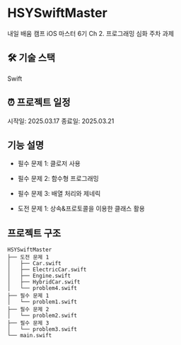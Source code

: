 # HSYSwiftMaster

내일 배움 캠프 iOS 마스터 6기
Ch 2. 프로그래밍 심화 주차 과제

## 🛠️ 기술 스택
Swift
## ⏰ 프로젝트 일정
시작일: 2025.03.17
종료일: 2025.03.21

## 기능 설명

- 필수 문제 1: 클로저 사용

- 필수 문제 2: 함수형 프로그래밍

- 필수 문제 3: 배열 처리와 제네릭

- 도전 문제 1: 상속&프로토콜을 이용한 클래스 활용

## 프로젝트 구조

```
HSYSwiftMaster
├── 도전 문제 1
│   ├── Car.swift
│   ├── ElectricCar.swift
│   ├── Engine.swift
│   ├── HybridCar.swift
│   └── problem4.swift
├── 필수 문제 1
│   └── problem1.swift
├── 필수 문제 2
│   └── problem2.swift
├── 필수 문제 3
│   └── problem3.swift
└── main.swift

```
